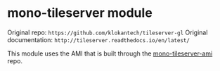 # mono-tileserver module

Original repo: `https://github.com/klokantech/tileserver-gl`
Original documentation: `http://tileserver.readthedocs.io/en/latest/`

This module uses the AMI that is built through the [mono-tileserver-ami](https://github.com/monosolutions/mono-tileserver-ami) repo.